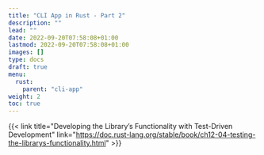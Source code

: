 ```yaml
---
title: "CLI App in Rust - Part 2"
description: ""
lead: ""
date: 2022-09-20T07:58:08+01:00
lastmod: 2022-09-20T07:58:08+01:00
images: []
type: docs
draft: true
menu: 
  rust:
    parent: "cli-app"
weight: 2
toc: true
---
```


{{< link title="Developing the Library’s Functionality with Test-Driven Development" link="https://doc.rust-lang.org/stable/book/ch12-04-testing-the-librarys-functionality.html" >}}